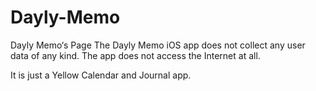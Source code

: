 # Dayly-Memo
Dayly Memo‘s Page
The Dayly Memo iOS app does not collect any user data of any kind. The app does not access the Internet at all.

It is just a Yellow Calendar and Journal app.
